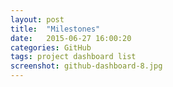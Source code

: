 ```yaml
---
layout: post
title:  "Milestones"
date:   2015-06-27 16:00:20
categories: GitHub
tags: project dashboard list
screenshot: github-dashboard-8.jpg
---
```

